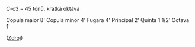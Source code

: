 C-c3 = 45 tónů, krátká oktáva

Copula maior 8'
Copula minor 4'
Fugara 4'
Principal 2'
Quinta 1 1/2'
Octava 1'

([Zdroj](http://kansky-brachtl.cz/www/restaurovani/dispozice/smecno))
